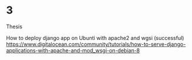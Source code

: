 # 3
Thesis


How to deploy django app on Ubunti with apache2 and wgsi (successful)
https://www.digitalocean.com/community/tutorials/how-to-serve-django-applications-with-apache-and-mod_wsgi-on-debian-8
